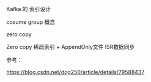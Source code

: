
Kafka 的 索引设计

cosume group 概念

zero copy

Zero copy 稀疏索引 + AppendOnly文件
ISR数据同步

参考：

https://blog.csdn.net/dog250/article/details/79588437